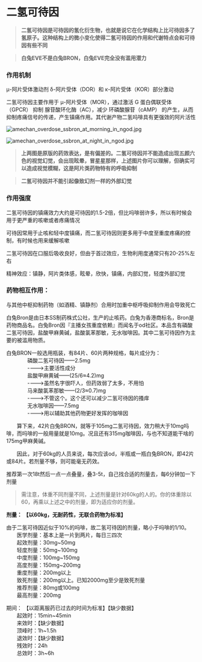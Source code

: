 # 二氢可待因

> **二氢可待因是可待因的氢化衍生物，也就是说它在化学结构上比可待因多了氢原子。这种结构上的微小变化使得二氢可待因的作用和代谢特点会和可待因有些不同**

> **白兔EVE不是白兔BRON，白兔EVE完全没有滥用潜力**

### 作用机制

μ-阿片受体激动剂
δ-阿片受体（DOR）和 κ-阿片受体（KOR）部分激动

二氢可待因主要作用于 μ-阿片受体（MOR），通过激活 G 蛋白偶联受体（GPCR） 抑制 腺苷酸环化酶（AC），减少 环磷酸腺苷（cAMP） 的产生，从而抑制疼痛信号的传递，产生镇痛作用。其代谢产物二氢吗啡具有更强效的阿片活性

![amechan_overdose_ssbron_at_morning_in_ngod.jpg](https://img.overdose.day/amechan_overdose_ssbron_at_morning_in_ngod.jpg)

![amechan_overdose_ssbron_at_night_in_ngod.jpg](https://img.overdose.day/amechan_overdose_ssbron_at_night_in_ngod.jpg)

> **上两图是原版的药效表达，是有偏差的。二氢可待因并不能造成出现五颜六色的视觉幻觉，会出现眩晕，冒星星那样，上述图片你可以理解，但确实可以造成视觉模糊，这是阿片类药物特有的呼吸抑制**

> **二氢可待因并不能引起像致幻剂一样的外部幻觉**

### 作用强度

二氢可待因的镇痛效力大约是可待因的1.5-2倍，但比吗啡弱许多，所以有时候会用于更严重的咳嗽或者疼痛情况

可待因常用于止咳和轻中度镇痛，而二氢可待因则更多用于中度至重度疼痛的控制，有时候也用来缓解咳嗽

二氢可待因在口服后吸收良好，但由于首过效应，生物利用度通常只有20-25%左右

精神效应：镇静，阿片类体感，眩晕，欣快，镇痛，内部幻觉，轻度外部幻觉

### 药物相互作用：

与其他中枢抑制药物（如酒精、镇静剂）合用时加重中枢呼吸抑制作用会导致死亡

白兔Bron是由日本SS制药株式公社，生产的止咳药。白兔为香港商标名，Bron是药物商品名。白兔Bron因『主播女孩重度依赖』而闻名于od社区。本品含有磷酸二氢可待因，盐酸甲麻黄碱，盐酸氯苯那敏，无水咖啡因。其中二氢可待因作为主要的被滥用物质。

白兔BRON一般选用瓶装，有84片、60片两种规格，每片成分为：  
　　　　磷酸二氢可待因——2.5mg  
　　　　---->主要活性成分  
　　　　盐酸甲麻黄碱——(25/6≈4.2)mg  
　　　　---->虽然名字很吓人，但药效弱了太多，不用怕  
　　　　马来酸氯苯那敏——(2/3≈0.7)mg  
　　　　---->不管这个。这个还可以减少二氢可待因的搔痒  
　　　　无水咖啡因——7.5mg  
　　　　---->用以辅助其他药物更好发挥的咖啡因  

　　算下来，42片白兔BRON，就等于105mg二氢可待因，效力稍大于10mg吗啡，而吗啡的一般用量就是10mg。况且还有315mg咖啡因，与也不知道能干啥的175mg甲麻黄碱。

　　因此，对于60kg的人员来说，每次应该od，半瓶或一瓶白兔BRON，即42片或84片。若剂量不够，则可能毫无药效。

推荐第一次18t然后一点一点叠量，叠3-5t，自己找合适的剂量去，每6分钟加一下剂量



> 需注意，体重不同剂量不同，上述剂量是针对60kg的人的。你的体重除以60，再乘以上述之中的剂量，即为适应你的剂量。

**剂量： 【以60kg，无耐药性，无联合药物为标准】**

由于二氢可待因近似于10%的吗啡，故二氢可待因的剂量，略小于吗啡的1/10。  
　　医学剂量：基本上是一片到两片，每日三四次  
　　起效剂量：30mg~50mg  
　　轻度剂量：50mg~100mg  
　　中度剂量：100mg~150mg  
　　高度剂量：150mg~200mg  
　　重度剂量：200mg以上  
　　致死剂量：200mg以上。已知2000mg至少是致死剂量  
　　推荐剂量：80mg或100mg  
　　最高剂量：200mg

期间： 【以距离服药已过去的时间为标准】【缺少数据】  
　　起效时：15min~45min  
　　来效时：【缺少数据】  
　　顶峰时：1h~1.5h  
　　退效时：【缺少数据】  
　　残效时：24h  
　　总效时：3h~6h
